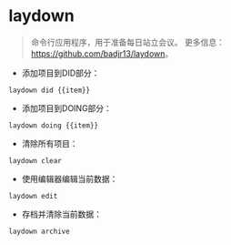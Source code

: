 # laydown

> 命令行应用程序，用于准备每日站立会议。
> 更多信息：<https://github.com/badjr13/laydown>。

- 添加项目到DID部分：

`laydown did {{item}}`

- 添加项目到DOING部分：

`laydown doing {{item}}`

- 清除所有项目：

`laydown clear`

- 使用编辑器编辑当前数据：

`laydown edit`

- 存档并清除当前数据：

`laydown archive`